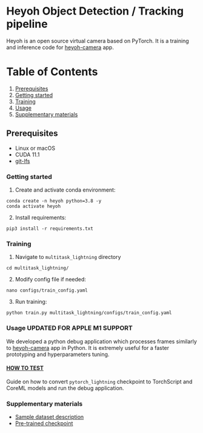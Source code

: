 # Heyoh Object Detection / Tracking pipeline
Heyoh is an open source virtual camera based on PyTorch. It is a training and inference code for [heyoh-camera](https://github.com/heyoh-app/heyoh-camera) app. 

# Table of Contents
1. [Prerequisites](#prerequisites)
2. [Getting started](#getting-started)
3. [Training](#training)
4. [Usage](#usage-updated-for-apple-m1-support)
5. [Supplementary materials](#supplementary-materials)

## Prerequisites
- Linux or macOS
- CUDA 11.1
- [git-lfs](https://git-lfs.github.com/)

### Getting started
1. Create and activate conda environment:
```
conda create -n heyoh python=3.8 -y
conda activate heyoh
```
2. Install requirements:
```
pip3 install -r requirements.txt
```

### Training
1. Navigate to `multitask_lightning` directory
```
cd multitask_lightning/
```
2. Modify config file if needed:
```
nano configs/train_config.yaml
```
3. Run training:
```
python train.py multitask_lightning/configs/train_config.yaml
```

### Usage UPDATED FOR APPLE M1 SUPPORT
We developed a python debug application which processes frames similarly to [heyoh-camera](https://github.com/heyoh-app/heyoh-camera) app in Python. It is extremely useful for a faster prototyping and hyperparameters tuning.  
#### [HOW TO TEST](multitask_lightning/inference_test/README.md)
Guide on how to convert `pytorch_lightning` checkpoint to TorchScript and CoreML models and run the debug application.

### Supplementary materials
- [Sample dataset description](multitask_lightning/data/README.md)
- [Pre-trained checkpoint](multitask_lightning/checkpoints/epoch=126_val_loss=0_374_val_mAP=0_363.ckpt)
